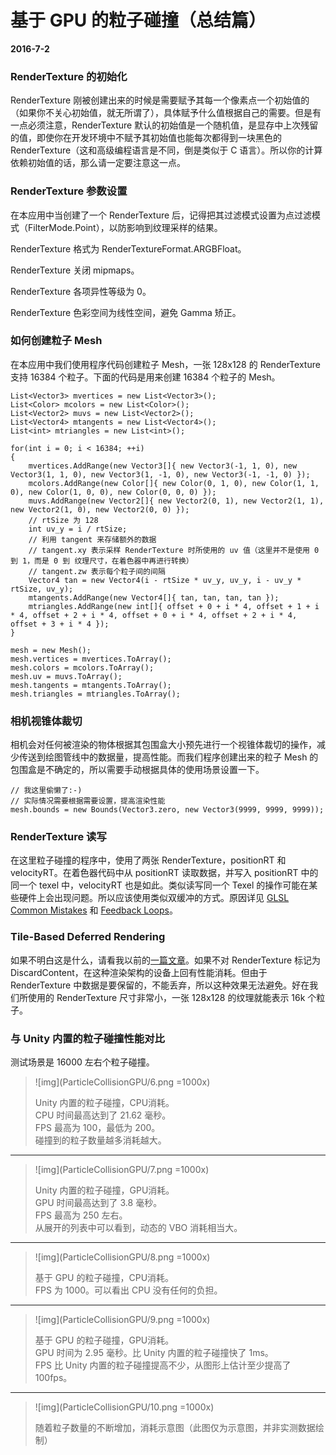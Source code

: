 # 基于 GPU 的粒子碰撞（总结篇）

**2016-7-2**

### RenderTexture 的初始化

RenderTexture 刚被创建出来的时候是需要赋予其每一个像素点一个初始值的（如果你不关心初始值，就无所谓了），具体赋予什么值根据自己的需要。但是有一点必须注意，RenderTexture 默认的初始值是一个随机值，是显存中上次残留的值，即使你在开发环境中不赋予其初始值也能每次都得到一块黑色的RenderTexture（这和高级编程语言是不同，倒是类似于 C 语言）。所以你的计算依赖初始值的话，那么请一定要注意这一点。

### RenderTexture 参数设置

在本应用中当创建了一个 RenderTexture 后，记得把其过滤模式设置为点过滤模式（FilterMode.Point），以防影响到纹理采样的结果。
	
RenderTexture 格式为 RenderTextureFormat.ARGBFloat。

RenderTexture 关闭 mipmaps。

RenderTexture 各项异性等级为 0。

RenderTexture 色彩空间为线性空间，避免 Gamma 矫正。
	
### 如何创建粒子 Mesh

在本应用中我们使用程序代码创建粒子 Mesh，一张 128x128 的 RenderTexture 支持 16384 个粒子。下面的代码是用来创建 16384 个粒子的 Mesh。

	List<Vector3> mvertices = new List<Vector3>();
	List<Color> mcolors = new List<Color>();
	List<Vector2> muvs = new List<Vector2>();
	List<Vector4> mtangents = new List<Vector4>();
	List<int> mtriangles = new List<int>();
	
	for(int i = 0; i < 16384; ++i)
	{
		mvertices.AddRange(new Vector3[]{ new Vector3(-1, 1, 0), new Vector3(1, 1, 0), new Vector3(1, -1, 0), new Vector3(-1, -1, 0) });
		mcolors.AddRange(new Color[]{ new Color(0, 1, 0), new Color(1, 1, 0), new Color(1, 0, 0), new Color(0, 0, 0) });
		muvs.AddRange(new Vector2[]{ new Vector2(0, 1), new Vector2(1, 1), new Vector2(1, 0), new Vector2(0, 0) });
		// rtSize 为 128
		int uv_y = i / rtSize;
		// 利用 tangent 来存储额外的数据
		// tangent.xy 表示采样 RenderTexture 时所使用的 uv 值（这里并不是使用 0 到 1，而是 0 到 纹理尺寸，在着色器中再进行转换）
		// tangent.zw 表示每个粒子间的间隔
		Vector4 tan = new Vector4(i - rtSize * uv_y, uv_y, i - uv_y * rtSize, uv_y);
		mtangents.AddRange(new Vector4[]{ tan, tan, tan, tan }); 
		mtriangles.AddRange(new int[]{ offset + 0 + i * 4, offset + 1 + i * 4, offset + 2 + i * 4, offset + 0 + i * 4, offset + 2 + i * 4, offset + 3 + i * 4 });
	}
	
	mesh = new Mesh();
	mesh.vertices = mvertices.ToArray();
	mesh.colors = mcolors.ToArray();
	mesh.uv = muvs.ToArray();
	mesh.tangents = mtangents.ToArray();
	mesh.triangles = mtriangles.ToArray();
	
### 相机视锥体裁切

相机会对任何被渲染的物体根据其包围盒大小预先进行一个视锥体裁切的操作，减少传送到绘图管线中的数据量，提高性能。而我们程序创建出来的粒子 Mesh 的包围盒是不确定的，所以需要手动根据具体的使用场景设置一下。

	// 我这里偷懒了:-)
	// 实际情况需要根据需要设置，提高渲染性能
	mesh.bounds = new Bounds(Vector3.zero, new Vector3(9999, 9999, 9999));

### RenderTexture 读写

在这里粒子碰撞的程序中，使用了两张 RenderTexture，positionRT 和 velocityRT。在着色器代码中从 positionRT 读取数据，并写入 positionRT 中的同一个 texel 中，velocityRT 也是如此。类似读写同一个 Texel 的操作可能在某些硬件上会出现问题。所以应该使用类似双缓冲的方式。原因详见 [GLSL Common Mistakes](https://www.opengl.org/wiki/GLSL_:_common_mistakes) 和 [Feedback Loops](https://www.opengl.org/wiki/Framebuffer_Object#Feedback_Loops)。

### Tile-Based Deferred Rendering

如果不明白这是什么，请看我以前的[一篇文章](TBDR.html)。如果不对 RenderTexture 标记为 DiscardContent，在这种渲染架构的设备上回有性能消耗。但由于 RenderTexture 中数据是要保留的，不能丢弃，所以这种效果无法避免。好在我们所使用的 RenderTexture 尺寸非常小，一张 128x128 的纹理就能表示 16k 个粒子。

### 与 Unity 内置的粒子碰撞性能对比

测试场景是 16000 左右个粒子碰撞。

> ![img](ParticleCollisionGPU/6.png =1000x)
>
> Unity 内置的粒子碰撞，CPU消耗。  
> CPU 时间最高达到了 21.62 毫秒。  
> FPS 最高为 100，最低为 200。  
> 碰撞到的粒子数量越多消耗越大。

---

> ![img](ParticleCollisionGPU/7.png =1000x)
>
> Unity 内置的粒子碰撞，GPU消耗。  
> GPU 时间最高达到了 3.8 毫秒。  
> FPS 最高为 250 左右。  
> 从展开的列表中可以看到，动态的 VBO 消耗相当大。

---

> ![img](ParticleCollisionGPU/8.png =1000x)
>
> 基于 GPU 的粒子碰撞，CPU消耗。  
> FPS 为 1000。可以看出 CPU 没有任何的负担。

---

> ![img](ParticleCollisionGPU/9.png =1000x)
>
> 基于 GPU 的粒子碰撞，GPU消耗。  
> GPU 时间为 2.95 毫秒。比 Unity 内置的粒子碰撞快了 1ms。  
> FPS 比 Unity 内置的粒子碰撞提高不少，从图形上估计至少提高了   100fps。

---

> ![img](ParticleCollisionGPU/10.png =1000x)
>
> 随着粒子数量的不断增加，消耗示意图（此图仅为示意图，并非实测数据绘制）

